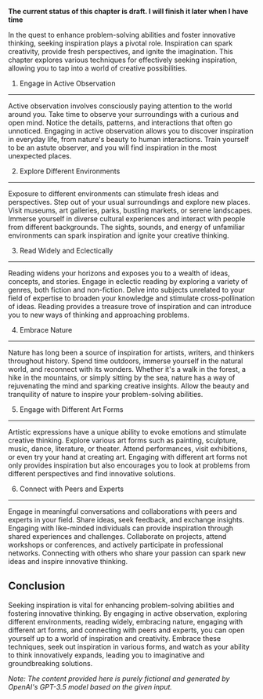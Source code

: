 **The current status of this chapter is draft. I will finish it later when I have time**

In the quest to enhance problem-solving abilities and foster innovative thinking, seeking inspiration plays a pivotal role. Inspiration can spark creativity, provide fresh perspectives, and ignite the imagination. This chapter explores various techniques for effectively seeking inspiration, allowing you to tap into a world of creative possibilities.

1. Engage in Active Observation
-------------------------------

Active observation involves consciously paying attention to the world around you. Take time to observe your surroundings with a curious and open mind. Notice the details, patterns, and interactions that often go unnoticed. Engaging in active observation allows you to discover inspiration in everyday life, from nature's beauty to human interactions. Train yourself to be an astute observer, and you will find inspiration in the most unexpected places.

2. Explore Different Environments
---------------------------------

Exposure to different environments can stimulate fresh ideas and perspectives. Step out of your usual surroundings and explore new places. Visit museums, art galleries, parks, bustling markets, or serene landscapes. Immerse yourself in diverse cultural experiences and interact with people from different backgrounds. The sights, sounds, and energy of unfamiliar environments can spark inspiration and ignite your creative thinking.

3. Read Widely and Eclectically
-------------------------------

Reading widens your horizons and exposes you to a wealth of ideas, concepts, and stories. Engage in eclectic reading by exploring a variety of genres, both fiction and non-fiction. Delve into subjects unrelated to your field of expertise to broaden your knowledge and stimulate cross-pollination of ideas. Reading provides a treasure trove of inspiration and can introduce you to new ways of thinking and approaching problems.

4. Embrace Nature
-----------------

Nature has long been a source of inspiration for artists, writers, and thinkers throughout history. Spend time outdoors, immerse yourself in the natural world, and reconnect with its wonders. Whether it's a walk in the forest, a hike in the mountains, or simply sitting by the sea, nature has a way of rejuvenating the mind and sparking creative insights. Allow the beauty and tranquility of nature to inspire your problem-solving abilities.

5. Engage with Different Art Forms
----------------------------------

Artistic expressions have a unique ability to evoke emotions and stimulate creative thinking. Explore various art forms such as painting, sculpture, music, dance, literature, or theater. Attend performances, visit exhibitions, or even try your hand at creating art. Engaging with different art forms not only provides inspiration but also encourages you to look at problems from different perspectives and find innovative solutions.

6. Connect with Peers and Experts
---------------------------------

Engage in meaningful conversations and collaborations with peers and experts in your field. Share ideas, seek feedback, and exchange insights. Engaging with like-minded individuals can provide inspiration through shared experiences and challenges. Collaborate on projects, attend workshops or conferences, and actively participate in professional networks. Connecting with others who share your passion can spark new ideas and inspire innovative thinking.

Conclusion
----------

Seeking inspiration is vital for enhancing problem-solving abilities and fostering innovative thinking. By engaging in active observation, exploring different environments, reading widely, embracing nature, engaging with different art forms, and connecting with peers and experts, you can open yourself up to a world of inspiration and creativity. Embrace these techniques, seek out inspiration in various forms, and watch as your ability to think innovatively expands, leading you to imaginative and groundbreaking solutions.

*Note: The content provided here is purely fictional and generated by OpenAI's GPT-3.5 model based on the given input.*

